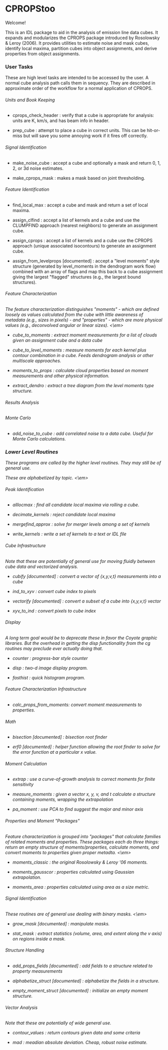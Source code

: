 # CPROPStoo

Welcome!

This is an IDL package to aid in the analysis of emission line data
cubes. It expands and modularizes the CPROPS package introduced by
Rosolowsky & Leroy (2006). It provides utilities to estimate noise and
mask cubes, identify local maxima, partition cubes into object
assignments, and derive properties from object assignments.

### User Tasks

These are high level tasks are intended to be accessed by the user. A
normal cube analysis path calls them in sequency. They are described
in approximate order of the workflow for a normal application of
CPROPS.

###### Units and Book Keeping

* cprops_check_header : verify that a cube is appropriate for
  analysis: units are K, km/s, and has beam info in header.

* prep_cube : attempt to place a cube in correct units. This can be
  hit-or-miss but will save you some annoying work if it fires off
  correctly.

###### Signal Identification

* make_noise_cube : accept a cube and optionally a mask and return 0,
  1, 2, or 3d noise estimates.

* make_cprops_mask : makes a mask based on joint thresholding.

###### Feature Identification

* find_local_max : accept a cube and mask and return a set of local
  maxima.

* assign_clfind : accept a list of kernels and a cube and use the
  CLUMPFIND approach (nearest neighbors) to generate an assignment
  cube.

* assign_cprops : accept a list of kernels and a cube use the CPROPS
  approach (unique associated isocontours) to generate an assignment
  cube.

* assign_from_levelprops [documented] : accept a "level moments" style
  structure (generated by level_moments in the dendrogram work flow)
  combined with an array of flags and map this back to a cube
  assignment giving the largest "flagged" structures (e.g., the
  largest bound structures).

###### Feature Characterization

<em> The feature characterization distinguishes "moments" - which are
defined loosely as values calculated from the cube with little
awareness of metadata (e.g., sizes in pixels) - and "properties" -
which are more physical values (e.g., deconvolved angular or linear
sizes). <\em>

* cube_to_moments : extract moment measurements for a list of clouds
  given an assignment cube and a data cube

* cube_to_level_moments : measure moments for each kernel plus contour
  combination in a cube. Feeds dendrogram analysis or other multiscale
  approaches.

* moments_to_props : calculate cloud properties based on moment
  measurements and other physical information.

* extract_dendro : extract a tree diagram from the level moments type
  structure.

###### Results Analysis

###### Monte Carlo

* add_noise_to_cube : add correlated noise to a data cube. Useful for
  Monte Carlo calculations.

### Lower Level Routines

These programs are called by the higher level routines. They may still
be of general use.

<em> These are alphabetized by topic. <\em>

###### Peak Identification

* alllocmax : find all candidate local maxima via rolling a cube.

* decimate_kernels : reject candidate local maxima

* mergefind_approx : solve for merger levels among a set of kernels

* write_kernels : write a set of kernels to a text or IDL file

###### Cube Infrastructure

<em> Note that these are potentially of general use for moving fluidly
between cube data and vectorized analysis. </em>

* cubify [documented] : convert a vector of {x,y,v,t} measurements into a cube

* ind_to_xyv : convert cube index to pixels

* vectorify [documented] : convert a subset of a cube into {x,y,v,t} vector

* xyv_to_ind : convert pixels to cube index

###### Display

<em> A long term goal would be to deprecate these in favor the Coyote
graphic libraries. But the overhead in getting the disp functionality
from the cg routines may preclude ever actually doing that. </em>

* counter : progress-bar style counter

* disp : two-d image display program.

* fasthist : quick histogram program.

###### Feature Characterization Infrastructure

* calc_props_from_moments: convert moment measurements to properties.

###### Math

* bisection [documented] : bisection root finder

* erf0 [documented] : helper function allowing the root finder to
  solve for the error function at a particular x value.

###### Moment Calculation

* extrap : use a curve-of-growth analysis to correct moments for
  finite sensitivity

* measure_moments : given a vector x, y, v, and t calculate a
  structure containing moments, wrapping the extrapolation

* pa_moment : use PCA to find suggest the major and minor axis

###### Properties and Moment "Packages"

<em> Feature characterization is grouped into "packages" that
calculate families of related moments and properties. These packages
each do three things: return an empty structure of moments/properties,
calculate moments, and convert moments to properties given proper
metadta. <\em>

* moments_classic : the original Rosolowsky & Leroy '06 moments.

* moments_gausscor : properties calculated using Gaussian
  extrapolation.

* moments_area : properties calculated using area as a size metric.

###### Signal Identification

<em> These routines are of general use dealing with binary masks. <\em>

* grow_mask [documented] : manipulate masks.

* stat_mask : extract statistics (volume, area, and extent along the v
  axis) on regions inside a mask.

###### Structure Handling

* add_props_fields [documented] : add fields to a structure related to property
  measurements

* alphabetize_struct [documented] : alphabetize the fields in a
  structure.

* empty_moment_struct [documented] : initialize an empty moment structure.

###### Vector Analysis

<em> Note that these are potentially of wide general use. </em>

* contour_values : return contours given data and some criteria

* mad : meadian absolute deviation. Cheap, robust noise estimate.
